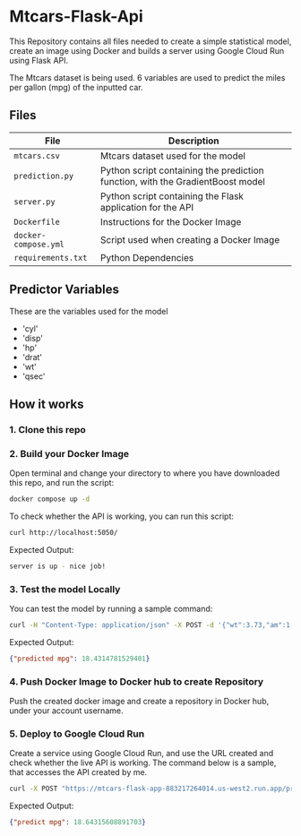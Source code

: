 # Mtcars-Flask-Api
This Repository contains all files needed to create a simple statistical model, create an image using Docker and builds a server using Google Cloud Run using Flask API.

The Mtcars dataset is being used. 6 variables are used to predict the miles per gallon (mpg) of the inputted car. 

## Files

| File | Description |
|------|-------------|
| `mtcars.csv` | Mtcars dataset used for the model |
| `prediction.py` | Python script containing the prediction function, with the GradientBoost model |
| `server.py` | Python script containing the Flask application for the API |
| `Dockerfile` | Instructions for the Docker Image |
| `docker-compose.yml` | Script used when creating a Docker Image |
| `requirements.txt` | Python Dependencies|

## Predictor Variables

These are the variables used for the model

 - 'cyl'
 - 'disp'
 - 'hp'
 - 'drat'
 - 'wt'
 - 'qsec'


## How it works

### 1. Clone this repo

### 2. Build your Docker Image

Open terminal and change your directory to where you have downloaded this repo, and run the script:

```bash
docker compose up -d
```
To check whether the API is working, you can run this script:

```bash
curl http://localhost:5050/
```
Expected Output:
```bash
server is up - nice job!
```

### 3. Test the model Locally

You can test the model by running a sample command:
```bash
curl -H "Content-Type: application/json" -X POST -d '{"wt":3.73,"am":1,"qsec":17.6,"gear":4,"drat":3.07,"cyl":8}' "http://localhost:5050/predict_mpg"
```
Expected Output:
```json
{"predicted mpg": 18.4314781529401}
```

### 4. Push Docker Image to Docker hub to create Repository

Push the created docker image and create a repository in Docker hub, under your account username. 

### 5. Deploy to Google Cloud Run

Create a service using Google Cloud Run, and use the URL created and check whether the live API is working. 
The command below is a sample, that accesses the API created by me.
```bash
curl -X POST "https://mtcars-flask-app-883217264014.us-west2.run.app/predict_mpg" -H "Content-Type: application/json" -d '{"cyl":"8","disp":"200","hp":"180","drat":"3.10","wt":"3.15","qsec":"20.0"}'
```
Expected Output:
```json
{"predict mpg": 18.64315608891703}
```



